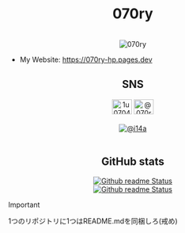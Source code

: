 <div align="center">
  <h1>070ry</h1>
  <br>
  <img src="https://komarev.com/ghpvc/?username=070ry&label=Profile%20views&color=00ff2a&style=for-the-badge" alt="070ry" />
  <br>
</div>

- My Website: https://070ry-hp.pages.dev

<div align="center">
<h2>SNS</h2>
<a href="//twitter.com/1u0704" target="blank"><img src="https://raw.githubusercontent.com/rahuldkjain/github-profile-readme-generator/master/src/images/icons/Social/twitter.svg" alt="1u0704" height="30" width="40" /></a>
<a href="//www.youtube.com/@070ry" target="blank"><img src="https://raw.githubusercontent.com/rahuldkjain/github-profile-readme-generator/master/src/images/icons/Social/youtube.svg" alt="@070ry" height="30" width="40" /></a>
<br><br><a href="//discord.com/users/1072283404722257950"><img src="https://discord.c99.nl/widget/theme-2/1072283404722257950.png" alt="@i14a" /></a>
<br><br>
<h2>GitHub stats</h2>  
<a href="//github.com/070ry">
  <img src="https://github-readme-stats.vercel.app/api?username=070ry&show_icons=true" alt="Github readme Status">
  <br>
  <img src="https://github-readme-stats.vercel.app/api/top-langs/?username=070ry" alt="Github readme Status">
</a>
<br>
</div>

> [!Important]
>
> 1つのリポジトリに1つはREADME.mdを同梱しろ(戒め)
